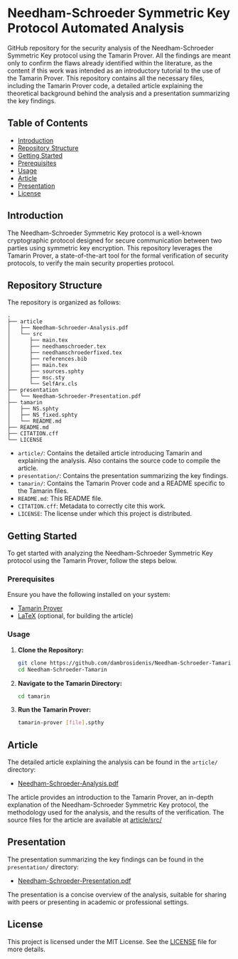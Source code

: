 # Needham-Schroeder Symmetric Key Protocol Automated Analysis

GitHub repository for the security analysis of the Needham-Schroeder Symmetric Key protocol using the Tamarin Prover. All the findings are meant only to confirm the flaws already identified within the literature, as the content if this work was intended as an introductory tutorial to the use of the Tamarin Prover.
This repository contains all the necessary files, including the Tamarin Prover code, a detailed article explaining the theoretical background behind the analysis and a presentation summarizing the key findings.

## Table of Contents

- [Introduction](#introduction)
- [Repository Structure](#repository-structure)
- [Getting Started](#getting-started)
- [Prerequisites](#prerequisites)
- [Usage](#usage)
- [Article](#article)
- [Presentation](#presentation)
- [License](#license)

## Introduction

The Needham-Schroeder Symmetric Key protocol is a well-known cryptographic protocol designed for secure communication between two parties using symmetric key encryption. This repository leverages the Tamarin Prover, a state-of-the-art tool for the formal verification of security protocols, to verify the main security properties protocol.

## Repository Structure

The repository is organized as follows:

```
.
├── article
│   ├── Needham-Schroeder-Analysis.pdf
│   └── src
│      ├── main.tex
│      ├── needhamschroeder.tex
│      ├── needhamschroederfixed.tex
│      ├── references.bib
│      ├── main.tex
│      ├── sources.sphty
│      ├── msc.sty
│      └── SelfArx.cls
├── presentation
│   └── Needham-Schroeder-Presentation.pdf
├── tamarin
│   ├── NS.sphty
│   ├── NS_fixed.sphty
│   └── README.md
├── README.md
├── CITATION.cff
└── LICENSE
```

- `article/`: Contains the detailed article introducing Tamarin and explaining the analysis. Also contains the source code to compile the article.
- `presentation/`: Contains the presentation summarizing the key findings.
- `tamarin/`: Contains the Tamarin Prover code and a README specific to the Tamarin files.
- `README.md`: This README file.
- `CITATION.cff`: Metadata to correctly cite this work.
- `LICENSE`: The license under which this project is distributed.

## Getting Started

To get started with analyzing the Needham-Schroeder Symmetric Key protocol using the Tamarin Prover, follow the steps below.

### Prerequisites

Ensure you have the following installed on your system:

- [Tamarin Prover](https://tamarin-prover.github.io)
- [LaTeX](https://www.latex-project.org) (optional, for building the article)

### Usage

1. **Clone the Repository:**

   ```bash
   git clone https://github.com/dambrosidenis/Needham-Schroeder-Tamarin.git
   cd Needham-Schroeder-Tamarin
   ```

2. **Navigate to the Tamarin Directory:**

   ```bash
   cd tamarin
   ```

3. **Run the Tamarin Prover:**

   ```bash
   tamarin-prover [file].spthy
   ```

## Article

The detailed article explaining the analysis can be found in the `article/` directory:

- [Needham-Schroeder-Analysis.pdf](article/Needham-Schroeder-Analysis.pdf)

The article provides an introduction to the Tamarin Prover, an in-depth explanation of the Needham-Schroeder Symmetric Key protocol, the methodology used for the analysis, and the results of the verification. The source files for the article are available at [article/src/](article/src/)

## Presentation

The presentation summarizing the key findings can be found in the `presentation/` directory:

- [Needham-Schroeder-Presentation.pdf](presentation/Needham-Schroeder-Presentation.pdf)

The presentation is a concise overview of the analysis, suitable for sharing with peers or presenting in academic or professional settings.

## License

This project is licensed under the MIT License. See the [LICENSE](LICENSE) file for more details.
